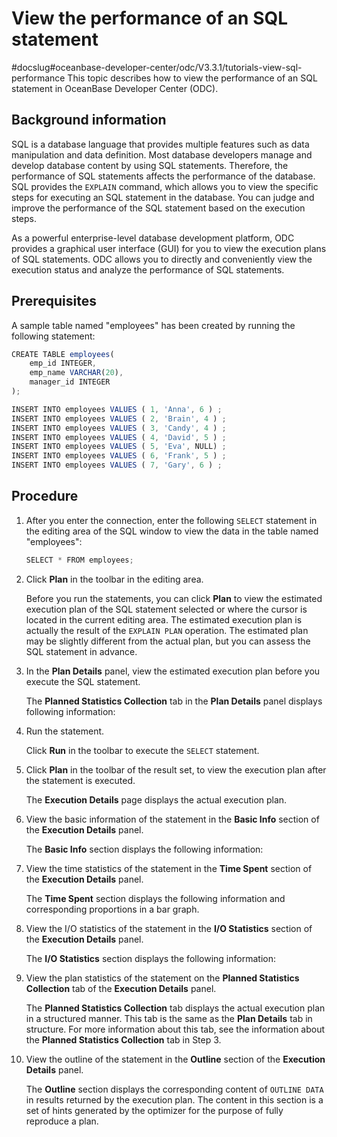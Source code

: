 View the performance of an SQL statement 
=============================================================
#docslug#oceanbase-developer-center/odc/V3.3.1/tutorials-view-sql-performance
This topic describes how to view the performance of an SQL statement in OceanBase Developer Center (ODC). 

Background information 
-------------------------------

SQL is a database language that provides multiple features such as data manipulation and data definition. Most database developers manage and develop database content by using SQL statements. Therefore, the performance of SQL statements affects the performance of the database. SQL provides the `EXPLAIN` command, which allows you to view the specific steps for executing an SQL statement in the database. You can judge and improve the performance of the SQL statement based on the execution steps. 

As a powerful enterprise-level database development platform, ODC provides a graphical user interface (GUI) for you to view the execution plans of SQL statements. ODC allows you to directly and conveniently view the execution status and analyze the performance of SQL statements. 

Prerequisites 
----------------------

A sample table named "employees" has been created by running the following statement:

```javascript
CREATE TABLE employees(
    emp_id INTEGER,
    emp_name VARCHAR(20),
    manager_id INTEGER
);

INSERT INTO employees VALUES ( 1, 'Anna', 6 ) ;
INSERT INTO employees VALUES ( 2, 'Brain', 4 ) ;
INSERT INTO employees VALUES ( 3, 'Candy', 4 ) ;
INSERT INTO employees VALUES ( 4, 'David', 5 ) ;
INSERT INTO employees VALUES ( 5, 'Eva', NULL) ;
INSERT INTO employees VALUES ( 6, 'Frank', 5 ) ;
INSERT INTO employees VALUES ( 7, 'Gary', 6 ) ;
```



Procedure 
------------------

1. After you enter the connection, enter the following `SELECT` statement in the editing area of the SQL window to view the data in the table named "employees": 

   ```javascript
   SELECT * FROM employees;
   ```

   




<!-- -->

2. Click **Plan** in the toolbar in the editing area. 

   Before you run the statements, you can click **Plan** to view the estimated execution plan of the SQL statement selected or where the cursor is located in the current editing area. The estimated execution plan is actually the result of the `EXPLAIN PLAN` operation. The estimated plan may be slightly different from the actual plan, but you can assess the SQL statement in advance.
   

3. In the **Plan Details** panel, view the estimated execution plan before you execute the SQL statement. 

   The **Planned Statistics Collection** tab in the **Plan Details** panel displays following information:
   






4. Run the statement. 

   Click **Run** in the toolbar to execute the `SELECT` statement.
   

5. Click **Plan** in the toolbar of the result set, to view the execution plan after the statement is executed. 

   The **Execution Details** page displays the actual execution plan.
   

6. View the basic information of the statement in the **Basic Info** section of the **Execution Details** panel. 

   The **Basic Info** section displays the following information:
   






7. View the time statistics of the statement in the **Time Spent** section of the **Execution Details** panel. 

   The **Time Spent** section displays the following information and corresponding proportions in a bar graph.
   






8. View the I/O statistics of the statement in the **I/O Statistics** section of the **Execution Details** panel. 

   The **I/O Statistics** section displays the following information:
   






9. View the plan statistics of the statement on the **Planned Statistics Collection** tab of the **Execution Details** panel. 

   The **Planned Statistics Collection** tab displays the actual execution plan in a structured manner. This tab is the same as the **Plan Details** tab in structure. For more information about this tab, see the information about the **Planned Statistics Collection** tab in Step 3.
   

10. View the outline of the statement in the **Outline** section of the **Execution Details** panel. 

    The **Outline** section displays the corresponding content of `OUTLINE DATA` in results returned by the execution plan. The content in this section is a set of hints generated by the optimizer for the purpose of fully reproduce a plan.
    



